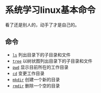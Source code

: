 # 系统学习linux基本命令
看了还是别人的，动手了才是自己的。

## 命令
* [`ls`](commands/ls.md) 列出目录下的子目录和文件
* [`tree`](commands/tree.md) 以树状图列出目录下的子目录和文件
* [`pwd`](commands/pwd.md) 显示目前所在的工作目录
* [`cd`](commands/cd.md) 变更工作目录
* [`mkdir`](commands/mkdir.md) 创建一个新的目录
* [`rmdir`](commands/rmdir.md) 删除一个空的目录
